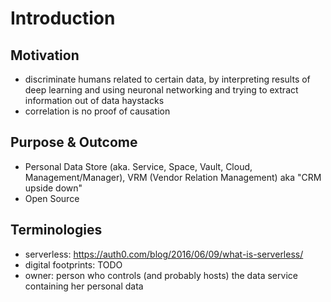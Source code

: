 Introduction
==========================================



## Motivation

+   discriminate humans related to certain data, by interpreting results of deep learning and
    using neuronal networking and trying to extract information out of data haystacks
+   correlation is no proof of causation 



## Purpose & Outcome

+   Personal Data Store (aka. Service, Space, Vault, Cloud, Management/Manager), VRM (Vendor 
    Relation Management) aka "CRM upside down"
+   Open Source



## Terminologies 

+   serverless: https://auth0.com/blog/2016/06/09/what-is-serverless/
+   digital footprints: TODO
+   owner: person who controls (and probably hosts) the data service containing her personal data 
